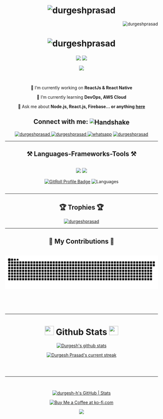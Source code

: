 <h1 align="center">
    <img src="https://user-images.githubusercontent.com/61057666/169029838-74df663d-2e62-4d77-bdff-b43f7d63f00f.png" alt="durgeshprasad" />
</h1>

<p align="right"> <img src="https://komarev.com/ghpvc/?username=durgesh-h&label=Profile%20views&color=0e75b6&style=flat" alt="durgeshprasad" /> </p>

<h1 align="center">
    <img src="https://readme-typing-svg.herokuapp.com/?font=Righteous&size=35&center=true&vCenter=true&width=500&height=70&duration=4000&lines=Hi+There!+👋;+I'm+Durgesh+Prasad!;+A+Software+Developer😎;" alt="durgeshprasad" />
    <h3 align="center"></h3>
</h1>

<div align="center">
  <img   src="https://media.giphy.com/media/v1.Y2lkPTc5MGI3NjExbmFyODY0YzNxYjFvMWp5amV6cHltbThweTgwYnlkY2ZhOTVsYjFhZiZlcD12MV9pbnRlcm5hbF9naWZfYnlfaWQmY3Q9dHM/ZDTbix65Me1YDNLDF3/giphy.gif" />
    <img  src="https://media2.giphy.com/media/M9gbBd9nbDrOTu1Mqx/giphy.gif?cid=790b7611597cbb8f2a57ea1e22472c70a2e6f0e623ad2e80&rid=giphy.gif&ct=s" width="150px"/> 
</div>
<p align="center">
     <img src="https://capsule-render.vercel.app/api?type=waving&color=gradient&height=70&section=footer"/>
</p>
<br/>

<div align="center">
 
 🔭 I’m currently working on **ReactJs & React Native**
 
 🌱 I’m currently learning **DevOps, AWS Cloud**

💬 Ask me about **Node.js, React.js, Firebase... or anything [here](https://github.com/durgesh-h/durgesh-h/issues)**


 </div>

<div align="center"> 
     <h2>Connect with me: <img src="https://raw.githubusercontent.com/Tarikul-Islam-Anik/Animated-Fluent-Emojis/master/Emojis/Hand%20gestures/Handshake.png" alt="Handshake" width="25" height="25" align="center" /></h2>
  <a href="mailto:durgeshhh.in@gmail.com" target="_blank">
    <img src="https://img.shields.io/badge/Gmail-333333?style=for-the-badge&logo=gmail&logoColor=red" alt="durgeshprasad" target="_blank" />
  </a>
  <a href="https://linkedin.com/in/durgesh-h" target="_blank">
    <img src="https://img.shields.io/badge/LinkedIn-0077B5?style=for-the-badge&logo=linkedin&logoColor=white" target="_blank" alt="durgeshprasad" />
  </a>
 <a href="https://wa.me/918349305696" title="Whatsapp"><img alt="whatsapp"  src="https://img.shields.io/badge/WhatsApp-25D366?style=for-the-badge&logo=whatsapp&logoColor=white"/></a>
  <a href="https://durgeshprasad.co" target="_blank">
     <img src="https://img.shields.io/badge/Portfolio-FF5722?style=for-the-badge&logo=todoist&logoColor=white" target="_blank" alt="durgeshprasad" /> <!-- sqlite, safari, google-chrome are other good icon options -->
  </a>
</div>

 <hr/>
 
<h2 align="center">⚒️ Languages-Frameworks-Tools ⚒️</h2>
<br/>
<div align="center">
    <img src="https://skillicons.dev/icons?i=react,bootstrap,html,css,vscode,github,figma,tailwind,git" />
    <img src="https://skillicons.dev/icons?i=nodejs,python,javascript,typescript,express,firebase,mongodb,c,java,nextjs,mysql" /><br>
      <br/>
<a href="https://gitroll.io/profile/uxABQSGo8o6f9518OmGzkkDUdCVw1" target="_blank"><img src="https://gitroll.io/api/badges/profiles/v1/uxABQSGo8o6f9518OmGzkkDUdCVw1?theme=tokyoNight" alt="GitRoll Profile Badge" width="400"/></a>
<img src="https://github-readme-mwendwa.vercel.app/api/top-langs/?username=durgesh-h&layout=compact&count_private=true&theme=blue-green&title_color=00b3ff" alt="Languages" width="400"/> 
    
</div>
</div>

<br/>
<hr/>
  <h2 align="center" >🏆 Trophies 🏆</h2>
<p align="center"> <a href="https://github.com/ryo-ma/github-profile-trophy"><img src="https://github-profile-trophy.vercel.app/?username=durgesh-h" alt="durgeshprasad" /></a> </p>
<hr/>
<div align="center">
  <h2>🐍 My Contributions 🐍</h2>
  <br>
 <picture>
  <source
    media="(prefers-color-scheme: dark)"
    srcset="https://raw.githubusercontent.com/durgesh-h/durgesh-h/output/github-contribution-grid-snake-dark.svg"
  />
  <source
    media="(prefers-color-scheme: light)"
    srcset="https://raw.githubusercontent.com/durgesh-h/durgesh-h/output/github-contribution-grid-snake.svg"
  />
  <img
    alt="github contribution grid snake animation"
    src="https://raw.githubusercontent.com/durgesh-h/durgesh-h/output/github-contribution-grid-snake.svg"
  />
</picture>
  
  <br/><br/><br/>
</div>

<hr/>
<div align="center" display="flex">
 <h1> <img src="https://raw.githubusercontent.com/Tarikul-Islam-Anik/Animated-Fluent-Emojis/master/Emojis/Travel%20and%20places/Rocket.png" width="30" height="30"/> Github Stats <img src="https://raw.githubusercontent.com/Tarikul-Islam-Anik/Animated-Fluent-Emojis/master/Emojis/Travel%20and%20places/Rocket.png" width="30" height="30"/> </h1>

 [![Durgesh's github stats](https://bad-apple-github-readme.vercel.app/api?username=durgesh-h&show_icons=true&count_private=true&line_height=20&icon_color=00b3ff&theme=blue-green&title_color=00b3ff)](#)

[![Durgesh Prasad's current streak](https://streak-stats.demolab.com/?user=durgesh-h&count_private=true&theme=blue-green&title_color=00b3ff)](#)
</div>
<br/><br/>

<hr/>

<br/>
<div align=center>
    
[![durgesh-h's GitHub | Stats](https://stats.quine.sh/durgesh-h/github?theme=dark)](https://quine.sh?utm_source=widgets&utm_campaign=durgesh-h)

</div>
<div align="center">
<a href='' target='_blank'><img height='64' style='border:0px;height:64px;' src='https://storage.ko-fi.com/cdn/kofi1.png?v=3' border='0' alt='Buy Me a Coffee at ko-fi.com' /></a>
</div>

<p align="center">
     <img src="https://capsule-render.vercel.app/api?type=waving&color=gradient&height=150&section=footer"/>
</p>

<br/>
